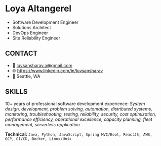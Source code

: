 # Loya Altangerel
* Software Development Engineer
* Solutions Architect
* DevOps Engineer
* Site Reliability Engineer


## CONTACT
- :email: luvsansharav.a@gmail.com
- :globe_with_meridians: https://www.linkedin.com/in/luvsansharav
- :round_pushpin: Seattle, WA

## SKILLS
10+ years of professional software development experience: *System design, development, problem solving, automation, distributed systems, monitoring, troubleshooting, testing, reliability, security, cost optimization, performance efficiency, operational excellence, capacity planning, fleet management, serverless application*

**Technical:** ```Java, Python, JavaScript, Spring MVC/Boot, ReactJS, AWS, GCP, CI/CD, Docker, Linux/Unix```

